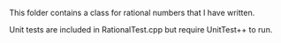 This folder contains a class for rational numbers that I have written.

Unit tests are included in RationalTest.cpp but require UnitTest++ to run.
